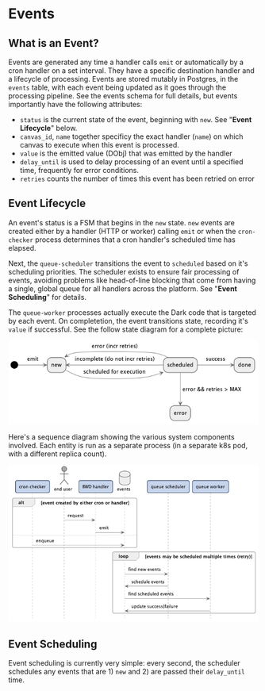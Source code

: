 # Events

## What is an Event?

Events are generated any time a handler calls `emit` or automatically by a cron
handler on a set interval. They have a specific destination handler and a
lifecycle of processing. Events are stored mutably in Postgres, in the `events`
table, with each event being updated as it goes through the processing
pipeline. See the events schema for full details, but events importantly have
the following attributes:

- `status` is the current state of the event, beginning with `new`. See
  "**Event Lifecycle**" below.
- `canvas_id`, `name` together specificy the exact handler (`name`) on which
  canvas to execute when this event is processed.
- `value` is the emitted value (DObj) that was emitted by the handler
- `delay_until` is used to delay processing of an event until a specified time,
  frequently for error conditions.
- `retries` counts the number of times this event has been retried on error

## Event Lifecycle

An event's status is a FSM that begins in the `new` state. `new` events are
created either by a handler (HTTP or worker) calling `emit` or when the
`cron-checker` process determines that a cron handler's scheduled time has
elapsed.

Next, the `queue-scheduler` transitions the event to `scheduled` based on it's
scheduling priorities. The scheduler exists to ensure fair processing of
events, avoiding problems like head-of-line blocking that come from having a
single, global queue for all handlers across the platform. See "**Event
Scheduling**" for details.

The `queue-worker` processes actually execute the Dark code that is targeted by
each event. On completetion, the event transitions state, recording it's
`value` if successful. See the follow state diagram for a complete picture:

![](events-fsm.png)

Here's a sequence diagram showing the various system components involved. Each
entity is run as a separate process (in a separate k8s pod, with a different
replica count).

![](events-seq.png)

## Event Scheduling

Event scheduling is currently very simple: every second, the scheduler
schedules any events that are 1) `new` and 2) are passed their `delay_until`
time.
